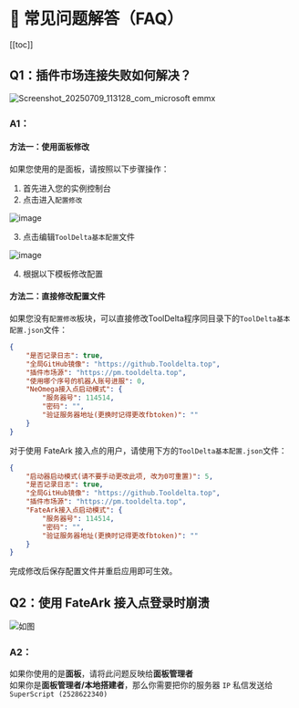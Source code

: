 # 🌹 常见问题解答（FAQ）

[[toc]]

## Q1：插件市场连接失败如何解决？

![Screenshot_20250709_113128_com_microsoft emmx](https://github.com/user-attachments/assets/705759ff-4952-4fd8-b29a-bc09c3723970)

### A1：

#### 方法一：使用面板修改

如果您使用的是面板，请按照以下步骤操作：

1. 首先进入您的实例控制台
2. 点击进入`配置修改`

![image](https://img.cdn1.vip/i/68d29078a83f5_1758630008.png)

3. 点击编辑`ToolDelta基本配置`文件

![image](https://img.cdn1.vip/i/68d291811185a_1758630273.webp)

4. 根据以下模板修改配置

#### 方法二：直接修改配置文件

如果您没有`配置修改`板块，可以直接修改ToolDelta程序同目录下的`ToolDelta基本配置.json`文件：

```json
{
    "是否记录日志": true,
    "全局GitHub镜像": "https://github.Tooldelta.top",
    "插件市场源": "https://pm.tooldelta.top",
    "使用哪个序号的机器人账号进服": 0,
    "NeOmega接入点启动模式": {
        "服务器号": 114514,
        "密码": "",
        "验证服务器地址(更换时记得更改fbtoken)": ""
    }
}
```

对于使用 FateArk 接入点的用户，请使用下方的`ToolDelta基本配置.json`文件：

```json
{
    "启动器启动模式(请不要手动更改此项, 改为0可重置)": 5,
    "是否记录日志": true,
    "全局GitHub镜像": "https://github.Tooldelta.top",
    "插件市场源": "https://pm.tooldelta.top",
    "FateArk接入点启动模式": {
        "服务器号": 114514,
        "密码": "",
        "验证服务器地址(更换时记得更改fbtoken)": ""
    }
}
```

完成修改后保存配置文件并重启应用即可生效。

## Q2：使用 FateArk 接入点登录时崩溃
![如图](https://img.cdn1.vip/i/68e067be3923f_1759537086.webp)

### A2：  
如果你使用的是**面板**，请将此问题反映给**面板管理者**  
如果你是**面板管理者/本地搭建者**，那么你需要把你的服务器 `IP` 私信发送给 `SuperScript (2528622340)`

